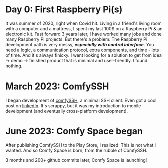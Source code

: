 # Day 0: First Raspberry Pi(s)
It was summer of 2020, right when Covid hit. Living in a friend's living room with a computer and a mattress, I spent my last 100$ on a Raspberry Pi & an electronic kit. 
Fast forward 3 years later, I have worked many jobs and done many Raspberry Pi projects. But there's a problem: The Raspberry Pi development path is very messy, ***especially with control interface***.
You need a logic, a communication protocol, extra components, and time - lots of time. And it's always finicky. 
I went looking for a solution to get from idea -> demo -> finished product that is minimal and user-friendly. I found nothing.

# March 2023: ComfySSH
I began development of [comfySSH](https://play.google.com/store/apps/details?id=tech.comfystudio.comfyssh&hl=en_US), a minimal SSH client. Even got a cool post on [linkedIn](https://www.linkedin.com/posts/tungvunguyen_as-if-working-as-an-mep-engineer-in-the-day-activity-7053871011187826689-Q4h5?utm_source=share&utm_medium=member_desktop). 
It's scrappy, but it was my introduction to mobile development (and eventually cross-platform development).

# June 2023: Comfy Space began
After publishing ComfySSH to the Play Store, I realized: This is not what I wanted. And so Comfy Space is born, from the rubble of ComfySSH.

3 months and 200+ github commits later, Comfy Space is launching!